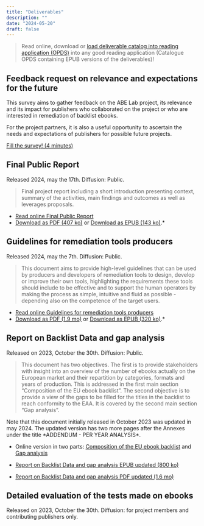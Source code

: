 ```yaml
---
title: "Deliverables"
description: ""
date: "2024-05-20"
draft: false
---
```


> Read online, download or <a href="opds://rawcdn.githack.com/ABELaboratory/publications/5bb58ce9826a9bdce35405e86bf3b243c11b75e3/public-deliverables/feeds/ABELab_deliverables.json">load deliverable catalog into reading application (OPDS)</a> into any good reading application (Catalogue OPDS containing EPUB versions of the deliverables)! 

## Feedback request on relevance and expectations for the future

This survey aims to gather feedback on the ABE Lab project, its relevance and its impact for publishers who collaborated on the project or who are interested in remediation of backlist ebooks.

For the project partners, it is also a useful opportunity to ascertain the needs and expectations of publishers for possible future projects.

[Fill the survey! (4 minutes)](https://ec.europa.eu/eusurvey/runner/1dd0d856-be57-7129-4f09-1f2fd0a6af4f)

## Final Public Report
Released 2024, may the 17th. Diffusion: Public.

<blockquote>Final project report including a short introduction presenting context, summary of the activities,  main findings and outcomes as well as leverages proposals.</blockquote>

* <a href="/outcomes/final_report/">Read online Final Public Report</a>
* <a href="https://github.com/abelaboratory/publications/raw/main/public-deliverables/final-public-report/Final-public-report-ABELab.pdf" aria-label="Download PDF Final Public Report">Download as PDF (407 ko)</a> or <a href="https://github.com/abelaboratory/publications/raw/main/public-deliverables/final-public-report/Final-public-report-ABELab.epub" aria-label="Download EPUB  Final Public Report">Download as EPUB (143 ko)</a>.*


## Guidelines for remediation tools producers

Released 2024, may the 7th. Diffusion: Public.

<blockquote>This document aims to provide high-level guidelines that can be used by producers and developers of remediation tools to design, develop or improve their own tools, highlighting the requirements these tools should include to be effective and to support the human operators by making the process as simple, intuitive and fluid as possible - depending also on the competence of the target users.</blockquote>

* <a href="/outcomes/guidelines_tools/">Read online Guidelines for remediation tools producers</a>
* <a href="https://github.com/ABELaboratory/publications/raw/main/public-deliverables/Guidelines-remediation-tools-producers/Guidelines-for-remediation-tools-producers.pdf" aria-label="Download PDF Whitepaper Guidelines for remediation tools producers">Download as PDF (1.9 mo)</a> or <a href="https://github.com/ABELaboratory/publications/raw/main/public-deliverables/Guidelines-remediation-tools-producers/Guidelines-for-remediation-tools-producers.epub" aria-label="Download EPUB  Whitepaper Guidelines for remediation tools producers">Download as EPUB (320 ko)</a>.*

## Report on Backlist Data and gap analysis

Released on 2023, October the 30th. Diffusion: Public.

<blockquote>This document has two objectives. The first is to provide stakeholders with insight into an overview of the number of ebooks actually on the European market and their repartition by categories, formats and years of production. This is addressed in the first main section “Composition of the EU ebook backlist”. The second objective is to provide a view of the gaps to be filled for the titles in the backlist to reach conformity to the EAA. It is covered by the second main section “Gap analysis”.</blockquote>

<p>Note that this document initially released in October 2023 was updated in may 2024. The updated version has two more pages after the Annexes under the title *ADDENDUM - PER YEAR ANALYSIS*.   </p>

* Online version in two parts: <a href="https://www.abelab.eu/outcomes/backlist_data/">Composition of the EU ebook backlist</a> and <a href="https://www.abelab.eu/outcomes/gap_analysis/">Gap analysis</a>

* <a href="https://github.com/ABELaboratory/publications/raw/main/public-deliverables/report-on-backlist-data-and-gap-analysis/Report_on_Backlist_Data_and_gap_analysis_updated.epub" aria-label="Download EPUB Report on Backlist Data and gap analysis (updated)">Report on Backlist Data and gap analysis EPUB updated (800 ko)</a>

* <a href="https://github.com/ABELaboratory/publications/raw/main/public-deliverables/report-on-backlist-data-and-gap-analysis/Report-on-Backlist-Data-and-gap-analysis-updated.pdf" aria-label="Download PDF Report on Backlist Data and gap analysis (updated)">Report on Backlist Data and gap analysis PDF updated (1.6 mo)</a>


## Detailed evaluation of  the tests made on ebooks

Released on 2023, October the 30th. Diffusion: for project members and contributing publishers only.